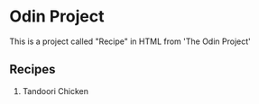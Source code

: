 # Odin Project

This is a project called "Recipe" in HTML from 'The Odin Project'

## Recipes

<ol>
    <li>Tandoori Chicken </li>
</ol>